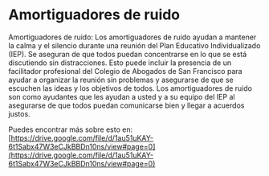 # Amortiguadores de ruido
Amortiguadores de ruido: Los amortiguadores de ruido ayudan a mantener la calma y el silencio durante una reunión del Plan Educativo Individualizado (IEP). Se aseguran de que todos puedan concentrarse en lo que se está discutiendo sin distracciones. Esto puede incluir la presencia de un facilitador profesional del Colegio de Abogados de San Francisco para ayudar a organizar la reunión sin problemas y asegurarse de que se escuchen las ideas y los objetivos de todos. Los amortiguadores de ruido son como ayudantes que les ayudan a usted y a su equipo del IEP al asegurarse de que todos puedan comunicarse bien y llegar a acuerdos justos.

Puedes encontrar más sobre esto en: [https://drive.google.com/file/d/1au51uKAY-6t1Sabx47W3eCJkBBDn10ns/view#page=0](https://drive.google.com/file/d/1au51uKAY-6t1Sabx47W3eCJkBBDn10ns/view#page=0)
